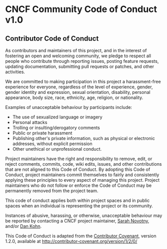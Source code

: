 # CNCF Community Code of Conduct v1.0

## Contributor Code of Conduct

As contributors and maintainers of this project, and in the interest of fostering
an open and welcoming community, we pledge to respect all people who contribute
through reporting issues, posting feature requests, updating documentation,
submitting pull requests or patches, and other activities.

We are committed to making participation in this project a harassment-free experience for
everyone, regardless of the level of experience, gender, gender identity and expression,
sexual orientation, disability, personal appearance, body size, race, ethnicity, age,
religion, or nationality.

Examples of unacceptable behaviour by participants include:

* The use of sexualized language or imagery
* Personal attacks
* Trolling or insulting/derogatory comments
* Public or private harassment
* Publishing other's private information, such as physical or electronic addresses,
 without explicit permission
* Other unethical or unprofessional conduct.

Project maintainers have the right and responsibility to remove, edit, or reject
comments, commits, code, wiki edits, issues, and other contributions that are not
aligned to this Code of Conduct. By adopting this Code of Conduct, project maintainers
commit themselves to fairly and consistently applying these principles to every aspect
of managing this project. Project maintainers who do not follow or enforce the Code of
Conduct may be permanently removed from the project team.

This code of conduct applies both within project spaces and in public spaces
when an individual is representing the project or its community.

Instances of abusive, harassing, or otherwise, unacceptable behaviour may be reported by contacting a CNCF project maintainer, [Sarah Novotny](mailto:sarahnovotny@google.com), and/or [Dan Kohn](mailto:dan@linuxfoundation.org).

This Code of Conduct is adapted from the [Contributor Covenant](http://contributor-covenant.org), version 1.2.0, available at
http://contributor-covenant.org/version/1/2/0/